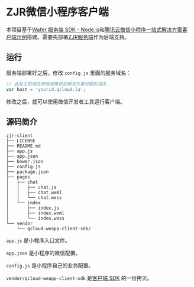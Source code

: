 # ZJR微信小程序客户端

本项目基于[Wafer 服务端 SDK - Node.js](https://github.com/tencentyun/wafer-node-server-sdk)和[腾讯云微信小程序一站式解决方案客户端示例](https://github.com/tencentyun/wafer-client-demo)搭建。需要先部署[ZJR服务端](https://github.com/boyman/zjr-server)作为后端支持。

## 运行

服务端部署好之后，修改 `config.js` 里面的服务域名：

```js
// 此处主机域名修改成腾讯云解决方案分配的域名
var host = 'yourid.qcloud.la';
```

修改之后，就可以使用微信开发者工具运行客户端。

## 源码简介

```tree
zjr-client
├── LICENSE
├── README.md
├── app.js
├── app.json
├── bower.json
├── config.js
├── package.json
├── pages
│   ├── chat
│   │   ├── chat.js
│   │   ├── chat.wxml
│   │   └── chat.wxss
│   └── index
│       ├── index.js
│       ├── index.wxml
│       └── index.wxss
└── vendor
    └── qcloud-weapp-client-sdk/
```

`app.js` 是小程序入口文件。

`app.json` 是小程序的微信配置。

`config.js` 是小程序自己的业务配置。

`vendor/qcloud-weapp-client-sdk` 是[客户端 SDK](https://github.com/tencentyun/weapp-client-sdk) 的一份拷贝。
